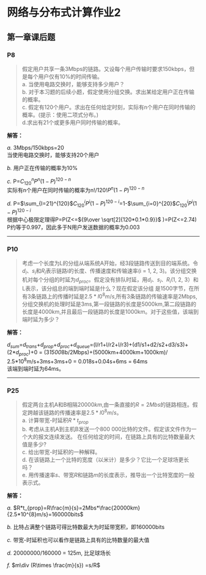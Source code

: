 # 网络与分布式计算作业2

## 第一章课后题

### P8

> 假定用户共享一条3Mbps的链路。又设每个用户传输时要求150kbps，但是每个用户仅有10%的时间传输。  
> a. 当使用电路交换时，能够支持多少用户？  
> b. 对于本习题的后续小题，假定使用分组交换。求出某给定用户正在传输的概率。  
> c. 假定有120个用户。求出在任何给定时刻，实际有n个用户在同时传输的概率。(提示：使用二项式分布。)  
> d.求出有21个或更多用户同时传输的概率。

**解答：**

*a.* 3Mbps/150kbps=20  
当使用电路交换时，能够支持20个用户

*b.* 用户正在传输的概率为10%

*c.* P=$C_{120}^n$$P^n$$(1-P)^{120-n}$  
实际有n个用户在同时传输的概率为n!/120!$P^n$$(1-P)^{120-n}$

*d.* P=$\sum_{I=21}^{120}$$C_{120}^i$$P^i$$(1-P)^{120-i}$=1-$\sum_{i=0}^{20}$$C_{120}^i$$P^i$$(1-P)^{120-i}$  
根据中心极限定理得P=P(Z<=${9\over \sqrt[2]{120*0.1*0.9}}$ )=P(Z<=2.74)  
P约等于0.997，因此多于N用户发送数据的概率为0.003

---

### P10

> 考虑一个长度为L的分组从端系统A开始，经3段链路传送到目的端系统。令$d_{i}$、$s_{i}$和$R_{i}$表示链路i的长度、传播速度和传输速率(i = 1, 2, 3)。该分组交换机对每个分组的时延为$d_{proc}$。假定没有排队时延，用$d_{i}$、$s_{i}$、$R_{i}$(1, 2, 3）和L表示，该分组总的端到端时延是什么？现在假定该分组 是1500字节，在所有3条链路上的传播时延是$2.5*l0^{8}m/s$,所有3条链路的传输速率是2Mbps, 分组交换机的处理时延是3ms,第一段链路的长度是5000km,第二段链路的长度是4000km,并且最后一段链路的长度是1000km。对于这些值，该端到端时延为多少？

**解答：**

$d_{sum}$=$d_{trans}$+$d_{prop}$+$d_{proc}$+$d_{queue}$=(l/r1+l/r2+l/r3)+(d1/s1+d2/s2+d3/s3)+(2*$d_{proc}$)+0 = (3*1500*8b/2Mbps)+(5000km+4000km+1000km)/ 2.5*$10^8$m/s+3ms+3ms+0 = 0.018s+0.04s+6ms = 64ms  
该端到端时延为64ms。

---

### P25

> 假定两台主机A和B相隔$20000km$,由一条直接的$R=2Mbs$的链路相连。假定跨越该链路的传播速率是$2.5*l0^{8}m/s$。  
> a. 计算带宽-时延积$R*t_{prop}$  
> b. 考虑从主机A到主机B发送一个800 000比特的文件。假定该文件作为一个大的报文连续发送。 在任何给定的时间，在链路上具有的比特数量最大值是多少?  
> c. 给出带宽-时延积的一种解释。  
> d. 在该链路上一个比特的宽度（以米计）是多少？它比一个足球场更长吗？  
> e. 用传播速率$s$、带宽$R$和链路$m$的长度表示，推导出一个比特宽度的一般表示式。

**解答：**

*a.* $R*t_{prop}=R\frac{m}{s}=2Mbs*\frac{20000km}{2.5*10^{8}m/s}=160000bits$

*b.* 比特占满整个链路可得比特数最大为时延带宽积，即160000bits

*c.* 带宽-时延积也可以看作是链路上具有的比特数量的最大值

*d.* 20000000/160000 = 125m, 比足球场长

*f.* $m\div (R\times \frac{m}{s}) =s/R$
